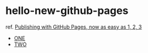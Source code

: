 # hello-new-github-pages

ref. [Publishing with GitHub Pages, now as easy as 1, 2, 3](https://github.com/blog/2289-publishing-with-github-pages-now-as-easy-as-1-2-3)

* [ONE](ONE.md)
* [TWO](foo/TWO.md)
